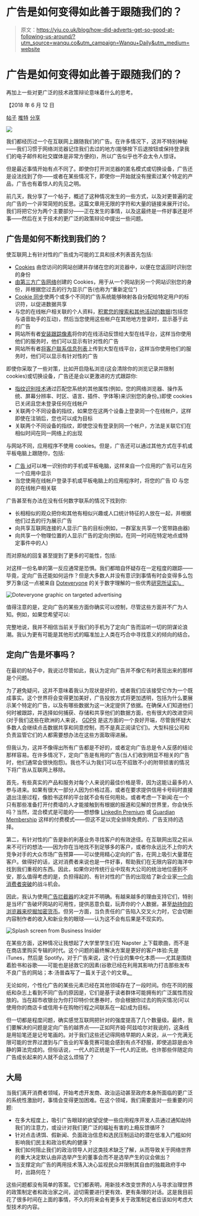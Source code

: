 # 广告是如何变得如此善于跟随我们的？

> 原文：<https://yiu.co.uk/blog/how-did-adverts-get-so-good-at-following-us-around/?utm_source=wanqu.co&utm_campaign=Wanqu+Daily&utm_medium=website>

# 广告是如何变得如此善于跟随我们的？

再加上一些对更广泛的技术政策辩论意味着什么的思考。

【2018 年 6 月 12 日

[帖子](https://www.facebook.com/sharer/sharer.php?u=https%3A%2F%2Fyiu.co.uk%2Fblog%2Fhow-did-adverts-get-so-good-at-following-us-around%2F "Share on Facebook") [推特](https://twitter.com/intent/tweet?text=How+did+adverts+get+so+good+at+following+us+around%3F&url=https%3A%2F%2Fyiu.co.uk%2Fblog%2Fhow-did-adverts-get-so-good-at-following-us-around%2F&via=clry2 "Share on Twitter") [分享](https://www.linkedin.com/shareArticle?mini=true&url=https%3A%2F%2Fyiu.co.uk%2Fblog%2Fhow-did-adverts-get-so-good-at-following-us-around%2F "Share on LinkedIn")

![](img/1a636e88ca6730a1571246cff2f592e6.png)

我们都经历过一个在互联网上跟随我们的广告。在许多情况下，这并不特别神秘——我们习惯于网络浏览器记住我们去过的地方(能够按下后退按钮或保持登录我们的电子邮件和社交媒体是非常方便的)，所以广告似乎也不会太令人惊讶。

但是最近事情开始有点不同了。即使你打开浏览器的匿名模式或切换设备，广告还是设法找到了你——或者在某些情况下，即使你一开始就没有搜索过某个特定的产品，广告也有着惊人的先见之明。

前几天，我分享了一个帖子，概述了这种情况发生的一些方式，以及对更普遍的定向广告的一个非常简短的反思。这篇文章用无限的字符和大量的链接来展开讨论。我们将把它分为两个主要部分——正在发生的事情，以及这最终是一件好事还是坏事——然后在关于技术的更广泛的政策辩论中提出一些问题。

## 广告是如何不断找到我们的？

使互联网上有针对性的广告成为可能的工具和技术列表首先包括:

*   [Cookies](https://en.wikipedia.org/wiki/HTTP_cookie) 由您访问的网站创建并存储在您的浏览器中，以便在您返回时识别您的身份
*   [由第三方广告网络](https://en.wikipedia.org/wiki/HTTP_cookie#Third-party_cookie)创建的 Cookies，用于从一个网站到另一个网站识别您的身份，并根据您过去的行为显示广告(也称为“重新定位”)
*   [Cookie 同步](https://robertheaton.com/2017/11/21/cookie-syncing-how-online-trackers-talk-about-you-behind-your-back/)使两个或多个不同的广告系统能够映射各自分配给特定用户的标识符，以促进数据共享
*   与您的在线帐户相关联的个人资料，[积累您的搜索和其他活动的数据](https://myactivity.google.com/myactivity)(包括您与语音助手的互动)，然后当您使用这些帐户在其他地方登录时，显示基于此的广告
*   网站所有者[安装跟踪像素](https://www.shopify.co.uk/blog/72787269-relax-advertising-on-facebook-just-got-a-lot-easier)将你的在线活动反馈给大型在线平台，这样当你使用他们的服务时，他们可以显示有针对性的广告
*   网站所有者[将客户联系信息列表](https://business.twitter.com/en/help/campaign-setup/campaign-targeting/tailored-audiences/TA-from-lists.html)上传到大型在线平台，这样当你使用他们的服务时，他们可以显示有针对性的广告

即使你采取了一些对策，比如开启隐私浏览(这会清除你的浏览记录并限制 cookies)或切换设备，广告还是会以更激进的方式跟踪你:

*   [指纹识别技术](https://panopticlick.eff.org/about#browser-fingerprinting)通过匹配您系统的其他属性(例如，您的网络浏览器、操作系统、屏幕分辨率、时区、语言、插件、字体等)来识别您的身份。)即使 cookies 已关闭且您未登录任何在线帐户
*   关联两个不同设备的指纹，如果您在这两个设备上登录同一个在线帐户，这样即使在注销后，您也可以成为目标
*   关联两个不同设备的指纹，即使您没有登录到同一个帐户，方法是关联它们在相似时间在同一网络上的出现

与网站不同，应用程序不使用 cookies。但是，广告还可以通过其他方式在手机或平板电脑上跟随你，包括:

*   [广告 id](https://support.google.com/adxbuyer/answer/3221407?hl=en)可以唯一识别你的手机或平板电脑，这样来自一个应用的广告可以在另一个应用中显示
*   当您使用在线帐户登录手机或平板电脑上的应用程序时，将您的广告 ID 与您的在线帐户相关联

广告甚至有办法在没有任何数字联系的情况下找到你:

*   长相相似的观众把你和其他有相似兴趣或人口统计特征的人放在一起，并根据他们过去的行为展示广告
*   向共享互联网连接的人显示广告的目标(例如，一群室友共享一个宽带路由器)
*   向共享一个物理位置的人显示广告的定向(例如，在同一时间在特定地点或特定事件中的人)

而对原帖的回复甚至提到了更多的可能性，包括:

对这样一份名单的第一反应通常是恐惧。我们都暗自怀疑存在一定程度的跟踪——毕竟，定向广告还能如何运作？但是大多数人并没有意识到事情有时会变得多么包罗万象(这一点被来自 [Doteveryone](https://twitter.com/doteveryoneuk) 的关于数字理解的一些优秀[研究所证实)。](http://understanding.doteveryone.org.uk/)

![Doteveryone graphic on targeted advertising](img/3ee4de7ef9dd7da1b9ac41fe02f6828a.png)

值得注意的是，定向广告的某些方面你确实可以控制，尽管这些方面并不广为人知。例如，如果您希望可以:

完整地说，我并不相信当前关于我们的手机为了定向广告而监听一切的阴谋论浪潮。我认为更有可能是其他形式的瞄准加上人类在巧合中寻找意义的倾向的结合。

## 定向广告是坏事吗？

在最初的帖子中，我说过尽管如此，我认为定向广告并不像它有时表现出来的那样是个问题。

为了避免疑问，这并不意味着我认为现状是好的，或者我们应该接受它作为一个既成事实。这个世界将会变得更加美好，广告投放方式将更加透明，包括为什么要展示某个特定的广告，以及有哪些数据为这一决定提供了依据。在确保人们知道他们何时被跟踪，并选择如何捕获、存储和共享他们的数据方面，也有很大的改进空间(对于我们这些在欧洲的人来说， [GDPR](https://en.wikipedia.org/wiki/General_Data_Protection_Regulation) 是这方面的一个良好开端，尽管我怀疑大多数人会继续点击数据共享和同意控制，而不是真正阅读它们)。大型科技公司和负责监管它们的人都需要想办法在这些方面取得进展。

但我认为，这并不像得出所有广告都是不好的，或者定向广告总是令人反感的结论那样容易。在许多情况下，定向广告是有用的广告(当人们收到明显不相关的广告时，他们通常会很快抱怨)。我也不认为我们可以在不招致不小的附带损害的情况下将广告从互联网上移除。

首先，有些真实的产品和服务对每个人来说的最佳价格是零，因为这能让最多的人参与进来。如果有很大一部分人因为价格过高，或者在要求提供信用卡号码时直接退出注册过程，像脸书这样的平台就不会有任何用处。或者考虑一下新闻:在一个只有那些准备打开付费墙的人才能接触到有根据的报道和见解的世界里，你会快乐吗？当然，混合模式是可能的——想想像 [LinkedIn Premium](https://premium.linkedin.com/) 或 [Guardian Membership](https://membership.theguardian.com/) 这样的付费模式——但这不足以完全排除免费的、广告支持的选择。

第二，有针对性的广告是新的利基业务寻找客户的有效途径。在互联网出现之前从来不可行的想法——因为你在当地找不到足够多的客户，或者你永远比不上你的大竞争对手的大众市场广告预算——可以使用精心定向的广告，在网上吸引大量潜在客户。做得好的话，这对消费者来说也是一件好事，帮助我们在无限内容的海洋中找到我们重视的东西。因此，如果你对传统行业中现有大公司的统治地位感到不安，那么值得考虑的是，负担得起的、有针对性的广告的出现给了新企业家[一个向消费者突破](https://www.economist.com/business/2018/03/31/a-long-overdue-disruption-in-menstrual-products)的战斗机会。

因此，我认为使用[广告拦截器](https://en.wikipedia.org/wiki/Ad_blocking)的决定并不明确。有越来越多的理由支持它们，特别是当坏广告破坏网站的可用性，提供恶意负载，玩弄你的个人数据，甚至[劫持你的浏览器来挖掘加密货币](https://gizmodo.com/hackers-hijacking-cpus-to-mine-cryptocurrency-have-now-1822466650)。但另一方面，当负责任的广告陷入交叉火力时，它会切断内容制作者的收入和新业务的眼球——认为这不会有后果是不现实的。

![Splash screen from Business Insider](img/bb20b3a7c1f7a73e8120f2e66e0a9df7.png)

在某些方面，这种情况让我想起了大学里学生们在 Napster 上下载歌曲，而不是在商店里购买专辑的时代。这个问题的最终解决方案是更好的客户体验:先是 iTunes，然后是 Spotify。对于广告来说，这个行业的集中化本质——尤其是围绕着脸书和谷歌——可能也是拯救它的因素(谷歌已经在利用其影响力打击那些发布不良广告的网站；本·汤普森写了一篇关于这个的文章[。](https://stratechery.com/2018/the-aggregator-paradox/)

无论如何，个性化广告的某些元素已经在其他领域存在了一段时间。你在不同的报纸和杂志上看到不同广告的原因是，它们是基于读者群体可能拥有的广泛属性而投放的。当在超市收银台为你打印特价优惠券时，你会根据你过去的购买情况(可以使用你的商店卡或信用卡在购物行程之间联系在一起)成为目标。

但一切都是程度问题，确实感觉互联网把针对的强度提高了几个数量级。最终，我们要解决的问题是定向广告的越界点——正如阿齐姆·阿兹哈尔对我说的，这条线是用铅笔还是记号笔画的。对于我们这些还记得网络早期的人来说，从一个充满无限可能的世界过渡到与广告业的军备竞赛可能会感到有点不舒服，即使追踪是由冷静的算法完成的。但俗话说，一代人的正统是下一代人的正统。也许那些伴随定向广告成长起来的人就不会这么烦恼了？

## 大局

当我们离开消费者领域，开始考虑开发商、政治运动甚至政府本身所面临的更广泛的系统性激励时，事情会变得更加困难。在这个领域，我们需要面对一些重要的问题:

*   在多大程度上，吸引广告眼球的欲望促使一些应用程序开发人员通过通知劫持我们的注意力，或设计对我们更广泛的福祉有害的上瘾反馈循环？
*   针对点击诱饵、假新闻、负面政治信息和选民压制运动的潜在低准入门槛如何影响我们民主和政治机构的健康？
*   我们如何阻止我们的政治领导人对这类技术缺乏了解，从而导致关于网络世界的重大决定默认由非选举产生的董事会而不是选举产生的议会做出？
*   当支撑定向广告的两用技术落入决心监视民众并限制其自由的独裁政府手中时，出路何在？

这些问题都没有简单的答案。它们都表明，用新技术改变世界的人与寻求治理世界的政策制定者和政治家之间，迫切需要进行更有效、更有条理的对话。这是我目前花了很多时间在上面的事情，不久的将来会有更多关于政策制定者应该如何考虑大型技术的内容。